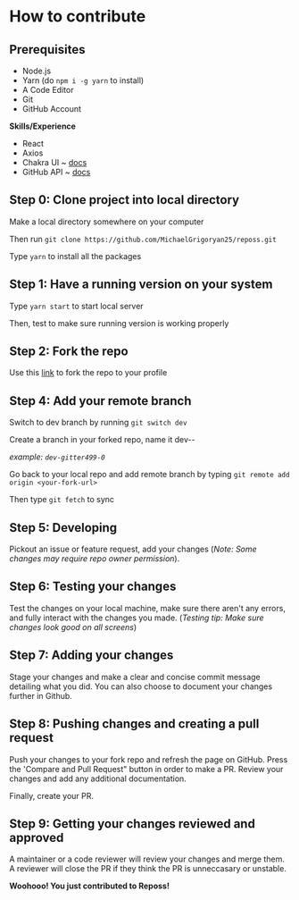 # How to contribute

## Prerequisites

- Node.js
- Yarn (do `npm i -g yarn` to install)
- A Code Editor 
- Git
- GitHub Account


**Skills/Experience**

- React
- Axios
- Chakra UI ~ [docs](https://chakra-ui.com/docs/)
- GitHub API ~ [docs](https://docs.github.com/en/rest)


## Step 0: Clone project into local directory

Make a local directory somewhere on your computer

Then run `git clone https://github.com/MichaelGrigoryan25/reposs.git`

Type `yarn` to install all the packages

## Step 1: Have a running version on your system

Type `yarn start` to start local server

Then, test to make sure running version is working properly

## Step 2: Fork the repo

Use this [link](https://github.com/MichaelGrigoryan25/reposs) to fork the repo to
your profile

## Step 4: Add your remote branch

Switch to dev branch by running `git switch dev`

Create a branch in your forked repo, name it dev-<your-name>-<number-of-patches>

*example: `dev-gitter499-0`*

Go back to your local repo and add remote branch by typing `git remote add origin <your-fork-url>`

Then type `git fetch` to sync

## Step 5: Developing

Pickout an issue or feature request, add your changes (*Note: Some changes may require repo owner permission*). 

## Step 6: Testing your changes

Test the changes on your local machine, make sure there aren't any errors, and fully interact with the changes you made. (*Testing tip: Make sure changes look good on all screens*)

## Step 7: Adding your changes

Stage your changes and make a clear and concise commit message detailing what you did. You can also choose to document your changes further in Github.

## Step 8: Pushing changes and creating a pull request

Push your changes to your fork repo and refresh the page on GitHub. Press the 'Compare and Pull Request" button in order to make a PR. Review your changes and add any additional documentation. 

Finally, create your PR.

## Step 9: Getting your changes reviewed and approved

A maintainer or a code reviewer will review your changes and merge them. A reviewer will close the PR if they think the PR is unneccasary or unstable.

**Woohooo! You just contributed to Reposs!**

